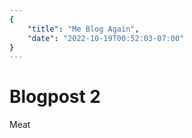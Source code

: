 ```yaml
---
{
    "title": "Me Blog Again",
    "date": "2022-10-19T00:52:03-07:00"
}
---
```

# Blogpost 2

Meat